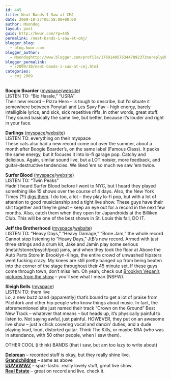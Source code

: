 ```yaml
---
id: 445
title: Neat Bands I Saw at CMJ
date: 2009-10-27T06:58:00+00:00
author: Moondog
layout: post
guid: http://kwur.com/?p=445
permalink: /neat-bands-i-saw-at-cmj/
blogger_blog:
  - blog.kwur.com
blogger_author:
  - Moondoghttp://www.blogger.com/profile/17691405763447092373noreply@blogger.com
blogger_permalink:
  - /2009/10/neat-bands-i-saw-at-cmj.html
categories:
  - cmj 2009
---
```

<div class="pf-content">
  <p>
    <span style="font-weight: bold;">Boogie Boarder</span> (<a href="http://www.myspace.com/boogieboardertheband">myspace</a>/<a href="http://www.famousclass.com/">website</a>)<br />LISTEN TO: “Bio Hassle,” “USRA”<br />Their new record – Pizza Hero – is tough to describe, but I’d situate it somewhere between Ponytail and Les Savy Fav – high energy, barely intelligible lyrics, and sick, sick repetitive riffs. In other words, great stuff. They sound basically the same live, but better, because it’s louder and right in your face.
  </p>
  
  <p>
    <span style="font-weight: bold;">Darlings</span> (<a href="http://www.myspace.com/darlingsokay">myspace</a>/<a href="http://www.famousclass.com/">website</a>)<br />LISTEN TO: everything on their myspace<br />These cats also had a new record come out over the summer, about a month after Boogie Boarder’s, on the same label (Famous Class). It packs the same energy, but it focuses it into lo-fi garage pop. Catchy and delicious. Again, similar sound live, but a LOT noisier, more feedback, and guitar-destructive tendencies. We liked ’em so much we saw ’em twice.
  </p>
  
  <p>
    <span style="font-weight: bold;">Surfer Blood</span> (<a href="http://www.myspace.com/surferblood">myspace</a>/<a href="http://kaninerecords.com/">website</a>)<br />LISTEN TO: “Twin Peaks”<br />Hadn’t heard Surfer Blood before I went to NYC, but I heard they played something like 15 shows over the course of 4 days. Also, the New York Times (?!) <a href="http://www.nytimes.com/2009/10/26/arts/music/26cmj.html?_r=1&scp=1&sq=surfer%20blood&st=cse">digs them</a>. I do too, a lot – they play lo-fi pop, but with a lot of attention to good musicianship and a tight live show. These guys have their shit together and they’re great – keep an eye out for a record in the next few months. Also, catch them when they open for Japandroids at the Billiken Club. This will be one of the best shows in St. Louis this fall, DO IT.
  </p>
  
  <p>
    <span style="font-weight: bold;">Jeff the Brotherhood</span> (<a href="http://www.myspace.com/jakeandjamin">myspace</a>/<a href="http://infinitycat.com/wordpress/">website</a>)<br />LISTEN TO: “Heavy Days,” “Heavy Damage,” “Bone Jam,” the whole record<br />Cannot stop listening to “Heavy Days,” JtB’s new record. Armed with just three strings and a drum kit, Jake and Jamin play some serious (metal/stoner/psych/pop) jams, and when they took the floor at Above the Auto Parts Store in Brooklyn-Kings, the entire crowd of unwashed hipsters went fucking crazy. My knees are still pretty banged up from being beaten into the corner of the stage throughout their 45 minute set. If these guys come through town, don’t miss ’em. Oh yeah, check out <a href="http://www.brooklynvegan.com/archives/2009/10/jeff_the_brothe_5.html">Brooklyn Vegan’s pictures from the show</a> – you’ll see what I mean (NSFW).
  </p>
  
  <p>
    <span style="font-weight: bold;">Sleigh Bells</span> (<a href="http://www.myspace.com/sleighbellsmusic">myspace</a>)<br />LISTEN TO: them live<br />Lo, a new buzz band (apparently) that’s bound to get a lot of praise from Pitchfork and other hip people who know things about music. In fact, the aforementioned site just named their track “Crown on the Ground” Best New Track – whatever that means – but heads up, it’s physically painful to listen to. Not saying awful, just painful. HOWEVER, they put on an awesome live show – just a chick covering vocal and dancin’ duties, and a dude playing loud, loud, distorted guitar. Think The Kills, or maybe MIA (who was in attendance, with 50 other people, when I saw them).
  </p>
  
  <p>
    OTHER COOL (i think) BANDS (that i saw, but am too lazy to write about)
  </p>
  
  <p>
    <a style="font-weight: bold;" href="http://www.myspace.com/deloreandanz">Delorean</a> – recorded stuff is okay, but they really shine live.<br /><a style="font-weight: bold;" href="http://www.myspace.com/grandchildren">Grandchildren</a> – same as above<br /><a style="font-weight: bold;" href="http://www.myspace.com/uuvvwwz">UUVVWWZ</a> – spaz-tastic. really lovely stuff, great live show.<br /><a style="font-weight: bold;" href="http://www.myspace.com/letsrockthebeach">Real Estate</a> – great on record and live. check it.
  </p>
</div>